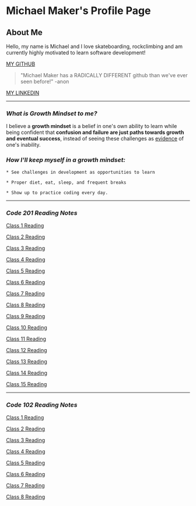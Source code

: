 # Michael Maker's Profile Page

## About Me

Hello, my name is Michael and I love skateboarding, rockclimbing and am currently highly motivated to learn software development!

[MY GITHUB](https://github.com/guerillaxgardener)

> "Michael Maker has a RADICALLY DIFFERENT github than we've ever seen before!" -anon

[MY LINKEDIN](https://www.linkedin.com/in/michaelmak3r/)

___

### ___What is Growth Mindset to me?___

I believe a **growth mindset** is a belief in one's own ability to learn while being confident that **confusion and failure are just paths towards growth and eventual success**, instead of seeing these challenges as [evidence](https://i.ytimg.com/vi/uZ1ZeLc-qjA/maxresdefault.jpg) of one's inability.

### ___How I'll keep myself in a growth mindset:___

```text
* See challenges in development as opportunities to learn

* Proper diet, eat, sleep, and frequent breaks

* Show up to practice coding every day.

```

___

### ___Code 201 Reading Notes___

[Class 1 Reading]()

[Class 2 Reading]()

[Class 3 Reading]()

[Class 4 Reading]()

[Class 5 Reading]()

[Class 6 Reading]()

[Class 7 Reading]()

[Class 8 Reading]()

[Class 9 Reading]()

[Class 10 Reading]()

[Class 11 Reading]()

[Class 12 Reading]()

[Class 13 Reading]()

[Class 14 Reading]()

[Class 15 Reading]()

___

### ___Code 102 Reading Notes___

[Class 1 Reading](class1reading.md)

[Class 2 Reading](class2reading.md)

[Class 3 Reading](class3reading.md)

[Class 4 Reading](class4reading.md)

[Class 5 Reading](class5reading.md)

[Class 6 Reading](class6reading.md)

[Class 7 Reading](class7reading.md)

[Class 8 Reading](class8reading.md)